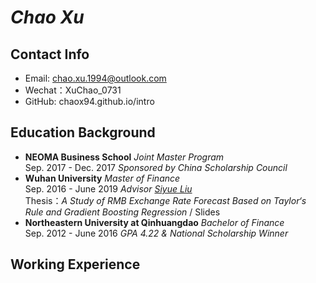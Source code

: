#  _**Chao Xu**_ 
## Contact Info
- Email: chao.xu.1994@outlook.com
- Wechat：XuChao_0731
- GitHub: chaox94.github.io/intro

## Education Background
- **NEOMA Business School** _Joint Master Program_  
  Sep. 2017 - Dec. 2017 _Sponsored by China Scholarship Council_
- **Wuhan University** _Master of Finance_  
  Sep. 2016 - June 2019 _Advisor [Siyue Liu](http://ems.whu.edu.cn/info/2270/21178.htm)_  
  Thesis：_A Study of RMB Exchange Rate Forecast Based on Taylor‘s Rule and Gradient Boosting Regression_ / Slides
- **Northeastern University at Qinhuangdao** _Bachelor of Finance_  
  Sep. 2012 - June 2016 _GPA 4.22 & National Scholarship Winner_

## Working Experience
